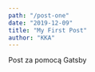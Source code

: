 ```yaml
---
path: "/post-one"
date: "2019-12-09"
title: "My First Post"
author: "KKA"
---
```


Post za pomocą Gatsby